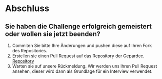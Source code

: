 # Abschluss

## Sie haben die Challenge erfolgreich gemeistert oder wollen sie jetzt beenden?

1. Commiten Sie bitte Ihre Änderungen und pushen diese auf Ihren Fork des Repositories.
2. Erstellen sie einen Pull Request auf das Repository der Gepardec. [Repository](https://github.com/gepardec/container-application-challenge/)
3. Warten sie auf unsere Rückmeldung. Wir werden uns Ihren Pull Request ansehen, dieser wird dann als Grundlage für ein Interview verwendet.
